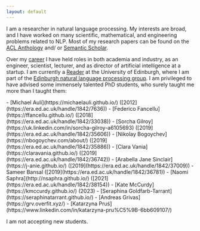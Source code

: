 ```yaml
---
layout: default
---
```

I am a researcher in natural language processing. My interests are broad, 
and I have worked on many scientific, mathematical,
and engineering problems related to NLP. 
Most of my research papers can be found on 
the [ACL Anthology](https://www.aclweb.org/anthology/people/a/adam-lopez/)
and/ or [Semantic Scholar](https://www.semanticscholar.org/author/Adam-Lopez/144871732?sort=pub-date).

Over my [career](https://www.linkedin.com/in/adam-lopez-nlp-researcher/) I have held roles in both academia and industry, as an engineer, scientist, lecturer, and as director of artificial intelligence at a startup.
I am currently a [Reader](https://en.wikipedia.org/wiki/Reader_(academic_rank)) 
at the University of Edinburgh, where I am part of the 
[Edinburgh natural language processing group](http://groups.inf.ed.ac.uk/edinburghnlp/).
I am privileged to have advised some immensely talented PhD students, who surely taught me more than I taught them:

<div class="students">
- [Michael Auli](https://michaelauli.github.io/) ([2012](https://era.ed.ac.uk/handle/1842/7636))
- [Federico Fancellu](https://ffancellu.github.io/) ([2018](https://era.ed.ac.uk/handle/1842/33038))
- [Sorcha Gilroy](https://uk.linkedin.com/in/sorcha-gilroy-a6105693) ([2019](https://era.ed.ac.uk/handle/1842/35606))
- [Nikolay Bogoychev](https://nbogoychev.com/about/) ([2019](https://era.ed.ac.uk/handle/1842/35886))
- [Clara Vania](https://claravania.github.io/) ([2019](https://era.ed.ac.uk/handle/1842/36742))
- [Arabella Jane Sinclair](https://j-anie.github.io/) ([2019](https://era.ed.ac.uk/handle/1842/37009))
- Sameer Bansal ([2019](https://era.ed.ac.uk/handle/1842/36781))
- [Naomi Saphra](http://nsaphra.github.io/) ([2021](https://era.ed.ac.uk/handle/1842/38154))
- [Kate McCurdy](https://kmccurdy.github.io/) (2023)
- [Seraphina Goldfarb-Tarrant](https://seraphinatarrant.github.io/)
- [Andreas Grivas](https://grv.overfit.xyz/)
- [Katarzyna Pruś](https://www.linkedin.com/in/katarzyna-pru%C5%9B-6bb609107/)
</div>

I am not accepting new students.






